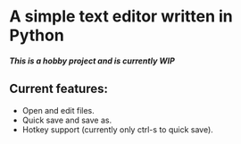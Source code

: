# A simple text editor written in Python
##### This is a hobby project and is currently WIP
## Current features:
* Open and edit files.
* Quick save and save as.
* Hotkey support (currently only ctrl-s to quick save).